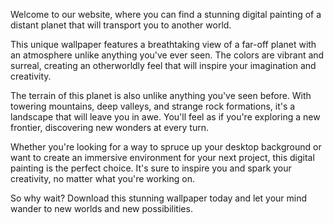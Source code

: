 <!--
Write me content for website with wallpaper "A digital painting of a distant planet, with a unique atmosphere and unusual terrain."
-->

<!--font:Poppins-->

Welcome to our website, where you can find a stunning digital painting of a distant planet that will transport you to another world.

This unique wallpaper features a breathtaking view of a far-off planet with an atmosphere unlike anything you've ever seen. The colors are vibrant and surreal, creating an otherworldly feel that will inspire your imagination and creativity.

The terrain of this planet is also unlike anything you've seen before. With towering mountains, deep valleys, and strange rock formations, it's a landscape that will leave you in awe. You'll feel as if you're exploring a new frontier, discovering new wonders at every turn.

Whether you're looking for a way to spruce up your desktop background or want to create an immersive environment for your next project, this digital painting is the perfect choice. It's sure to inspire you and spark your creativity, no matter what you're working on.

So why wait? Download this stunning wallpaper today and let your mind wander to new worlds and new possibilities.
